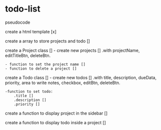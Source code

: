 # todo-list

pseudocode

create a html template [x]

create a array to store projects and todo []


create a Project class []
    - create new projects []
        .with projectName, editTitleBtn, deleteBtn.

    - function to set the project name []
    - function to delete a project []


create a Todo class []
    - create new todos []
        .with title, description, dueData, priority, area to write notes, checkbox, editBtn, deleteBtn.

    -function to set todo:
        .title []
        .description []
        .priority []

create a function to display project in the sidebar []

create a function to display todo inside a project []
